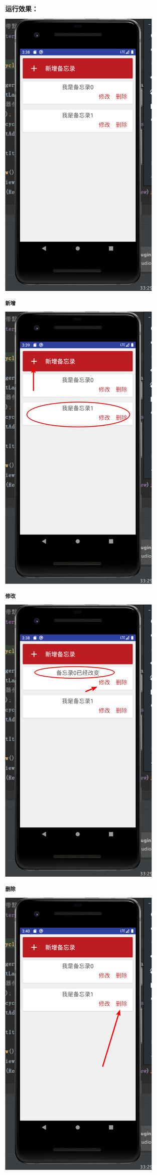 ## 运行效果：





![2019-11-02_11-38-37](../static/2019-11-02_11-38-37.png)

### 新增

![2019-11-02_11-39-33](../static/2019-11-02_11-39-33.png)

### 修改

![2019-11-02_11-38-58](../static/2019-11-02_11-38-58.png)

### 删除


![2019-11-02_11-40-48](../static/2019-11-02_11-40-48.png)